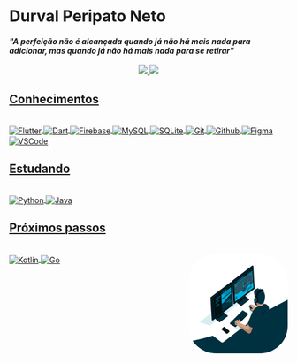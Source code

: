 <h1> Durval Peripato Neto </h1>
<h4><i><b>"A perfeição não é alcançada quando já não há mais nada para adicionar, mas quando já não há mais nada para se retirar"</b></i></h4>
<div align="center">
  <a href="https://github.com/durvalperipato">
  <img height="180em" src="https://github-readme-stats.vercel.app/api?username=durvalperipato&show_icons=true&theme=merko&include_all_commits=true&count_private=true"/>
  <img height="180em" src="https://github-readme-stats.vercel.app/api/top-langs/?username=durvalperipato&layout=compact&langs_count=7&theme=dark"/>
 </div>
 


<h2>Conhecimentos</h2>
<div style="display: inline_block"><br>
<div align="left">
  <img align="center" alt="Flutter" height="50" width="50" src="https://cdn.jsdelivr.net/gh/devicons/devicon/icons/flutter/flutter-original.svg"/>
  <img align="center" alt="Dart" height="50" width="50" src="https://cdn.jsdelivr.net/gh/devicons/devicon/icons/dart/dart-original-wordmark.svg"/>  
  <img align="center" alt="Firebase" height="50" width="50" src="https://cdn.jsdelivr.net/gh/devicons/devicon/icons/firebase/firebase-plain-wordmark.svg"/>
  <img align="center" alt="MySQL" height="50" width="50" src="https://cdn.jsdelivr.net/gh/devicons/devicon/icons/mysql/mysql-original-wordmark.svg"/>
  <img align="center" alt="SQLite" height="50" width="50" src="https://cdn.jsdelivr.net/gh/devicons/devicon/icons/sqlite/sqlite-original-wordmark.svg"/>
  <img align="center" alt="Git" height="50" width="50" src="https://cdn.jsdelivr.net/gh/devicons/devicon/icons/git/git-original-wordmark.svg"/>
  <img align="center" alt="Github" height="50" width="50" src="https://cdn.jsdelivr.net/gh/devicons/devicon/icons/github/github-original-wordmark.svg"/>
  <img align="center" alt="Figma" height="50" width="50" src="https://cdn.jsdelivr.net/gh/devicons/devicon/icons/figma/figma-original.svg"/>
  <img align="center" alt="VSCode" height="50" width="50" src="https://cdn.jsdelivr.net/gh/devicons/devicon/icons/vscode/vscode-original-wordmark.svg"/>
</div>

<h2>Estudando</h2>
<div style="display: inline_block"><br>
   <img align="center" alt="Python" height="50" width="50" src="https://cdn.jsdelivr.net/gh/devicons/devicon/icons/python/python-original.svg"/>
   <img align="center" alt="Java" height="50" width="50" src="https://cdn.jsdelivr.net/gh/devicons/devicon/icons/java/java-original-wordmark.svg"/>
</div>  

<h2>Próximos passos</h2>
<div style="display: inline_block"><br>
   <img align="center" alt="Kotlin" height="50" width="50" src="https://cdn.jsdelivr.net/gh/devicons/devicon/icons/kotlin/kotlin-original.svg"/>
   <img align="center" alt="Go" height="50" width="50" src="https://cdn.jsdelivr.net/gh/devicons/devicon/icons/go/go-original.svg"/>
    <img align="right" alt="Coding-gif" height="180" width="180" style="border-radius:50px" src="https://github.com/durvalperipato/durvalperipato/blob/main/programmer.gif">
</div>  
